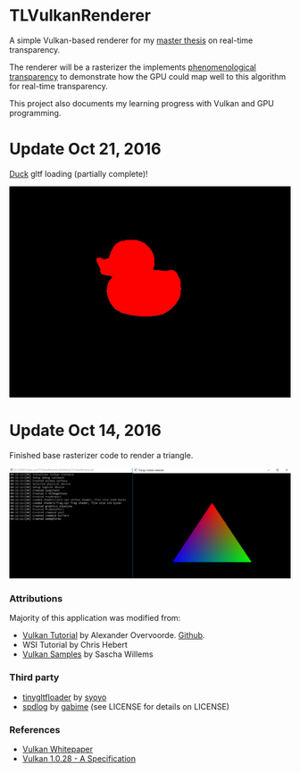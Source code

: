 # TLVulkanRenderer
A simple Vulkan-based renderer for my [master thesis](https://docs.google.com/document/d/1YOAv2D23j74bExjP2MCMmDOQPquy9ywhBTW-tgU2QXA/edit?usp=sharing) on real-time transparency.

The renderer will be a rasterizer the implements [phenomenological transparency](http://graphics.cs.williams.edu/papers/TransparencyI3D16/McGuire2016Transparency.pdf) to demonstrate how the GPU could map well to this algorithm for real-time transparency.

This project also documents my learning progress with Vulkan and GPU programming.

# Update Oct 21, 2016

[Duck](TLVulkanRenderer/scenes/Duck) gltf loading (partially complete)!

![](TLVulkanRenderer/images/duck_rotation.gif)

# Update Oct 14, 2016

Finished base rasterizer code to render a triangle.

![](TLVulkanRenderer/images/Triangle.PNG)

### Attributions

Majority of this application was modified from:
  - [Vulkan Tutorial](https://vulkan-tutorial.com/) by Alexander Overvoorde. [Github](https://github.com/Overv/VulkanTutorial). 
  - WSI Tutorial by Chris Hebert
  - [Vulkan Samples](https://github.com/SaschaWillems/Vulkan) by Sascha Willems


### Third party
 - [tinygltfloader](https://github.com/syoyo/tinygltfloader) by [syoyo](https://github.com/syoyo/)
 - [spdlog](https://github.com/gabime/spdlog) by [gabime](https://github.com/gabime/) (see LICENSE for details on LICENSE)

### References
  - [Vulkan Whitepaper](https://www.kdab.com/wp-content/uploads/stories/KDAB-whitepaper-Vulkan-2016-01-v4.pdf)
  - [Vulkan 1.0.28 - A Specification](https://www.khronos.org/registry/vulkan/specs/1.0-wsi_extensions/pdf/vkspec.pdf)

